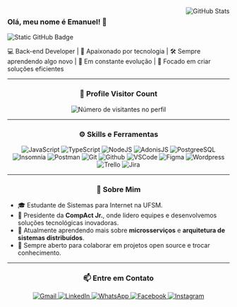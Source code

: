 <img align="right" src="https://github-readme-stats.vercel.app/api?username=emanuelwp&show_icons=true&title_color=f8efd4&text_color=f8efd4&icon_color=f8efd4&bg_color=1A2026&cache_seconds=2300" alt="GitHub Stats">

### Olá, meu nome é Emanuel! 👋

<img src="https://img.shields.io/static/v1?label=Overview&message=Emanuel&color=f8efd4&style=for-the-badge&logo=GitHub" alt="Static GitHub Badge">

💻 Back-end Developer | 🚀 Apaixonado por tecnologia | 🛠️ Sempre aprendendo algo novo | 🌱 Em constante evolução | 🔧 Focado em criar soluções eficientes



---

<div align="center">
  <h3><b>📍 Profile Visitor Count</b></h3>
</div>

<p align="center">
  <img src="https://profile-counter.glitch.me/emanuelwp/count.svg" alt="Número de visitantes no perfil">
</p>

---


<div align="center">
  <h3><b>⚙️ Skills e Ferramentas</b></h3>
</div>

<p align="center">
  <img src="https://img.shields.io/badge/-JavaScript-333333?style=flat&logo=javascript" alt="JavaScript">
  <img src="https://img.shields.io/badge/-TypeScript-333333?style=flat&logo=typescript" alt="TypeScript">
  <img src="https://img.shields.io/badge/-NodeJS-333333?style=flat&logo=node.js" alt="NodeJS">
  <img src="https://img.shields.io/badge/-AdonisJS-333333?style=flat&logo=adonisjs" alt="AdonisJS">
  <img src="https://img.shields.io/badge/-PostgreSQL-333333?style=flat&logo=postgresql" alt="PostgreeSQL">
  <img src="https://img.shields.io/badge/-Insomnia-333333?style=flat&logo=insomnia" alt="Insomnia">
  <img src="https://img.shields.io/badge/-Postman-333333?style=flat&logo=postman" alt="Postman">
  <img src="https://img.shields.io/badge/-Git-333333?style=flat&logo=git" alt="Git">
  <img src="https://img.shields.io/badge/-GitHub-333333?style=flat&logo=github" alt="Github">
  <img src="https://img.shields.io/badge/-VSCode-333333?style=flat&logo=visual-studio-code" alt="VSCode">
  <img src="https://img.shields.io/badge/-Figma-333333?style=flat&logo=figma" alt="Figma">
  <img src="https://img.shields.io/badge/-WordPress-333333?style=flat&logo=wordpress" alt="Wordpress">
  <img src="https://img.shields.io/badge/-Trello-333333?style=flat&logo=trello" alt="Trello">
  <img src="https://img.shields.io/badge/-Jira-333333?style=flat&logo=jira" alt="Jira">
</p>

---

<div align="center">
  <h3><b>🚀 Sobre Mim</b></h3>
</div>

- 🎓 Estudante de Sistemas para Internet na UFSM.
- 💼 Presidente da **CompAct Jr.**, onde lidero equipes e desenvolvemos soluções tecnológicas inovadoras.
- 🌱 Atualmente aprendendo mais sobre **microsserviços** e **arquitetura de sistemas distribuídos**.
- 👯 Sempre aberto para colaborar em projetos open source e trocar conhecimento.

---


<div align="center">
  <h3><b>📫 Entre em Contato</b></h3>
</div>

<p align="center">
  <a href="mailto:emanuelwp0@gmail.com" title="Gmail" target="_blank">
    <img src="https://img.shields.io/badge/-Gmail-FF0000?style=flat-square&labelColor=FF0000&logo=gmail&logoColor=white" alt="Gmail"/>
  </a>
  <a href="https://www.linkedin.com/in/emanuelwagnerpereira/" title="LinkedIn" target="_blank">
    <img src="https://img.shields.io/badge/-Linkedin-0e76a8?style=flat-square&logo=Linkedin&logoColor=white" alt="LinkedIn"/>
  </a>
  <a href="https://wa.me/5555991061980?text=Olá%2C%20vim%20pelo%20GitHub!" title="WhatsApp" target="_blank">
    <img src="https://img.shields.io/badge/-WhatsApp-25d366?style=flat-square&labelColor=25d366&logo=whatsapp&logoColor=white" alt="WhatsApp"/>
  </a>
  <a href="https://www.facebook.com/emanuel.wagnerpereira.5/" title="Facebook" target="_blank">
    <img src="https://img.shields.io/badge/-Facebook-3b5998?style=flat-square&labelColor=3b5998&logo=facebook&logoColor=white" alt="Facebook"/>
  </a>
  <a href="https://www.instagram.com/emanuel_wp_/" title="Instagram" target="_blank">
    <img src="https://img.shields.io/badge/-Instagram-DF0174?style=flat-square&labelColor=DF0174&logo=instagram&logoColor=white" alt="Instagram"/>
  </a>
</p>




